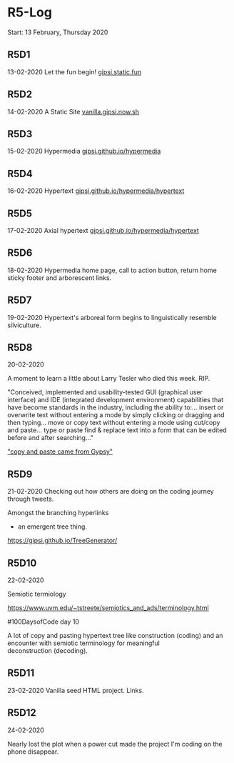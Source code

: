  # R5-Log
 Start: 13 February, Thursday 2020

## R5D1
13-02-2020
Let the fun begin! [gipsi.static.fun](https://gipsi.static.fun)

## R5D2
14-02-2020
A Static Site [vanilla.gipsi.now.sh](https://vanilla.gipsi.now.sh)

## R5D3
15-02-2020
Hypermedia  [gipsi.github.io/hypermedia](https://gipsi.github.io/hypermedia)

## R5D4
16-02-2020
Hypertext [gipsi.github.io/hypermedia/hypertext](https://gipsi.github.io/hypermedia/hypertext)

## R5D5
17-02-2020
Axial hypertext [gipsi.github.io/hypermedia/hypertext](https://gipsi.github.io/hypermedia/hypertext.html)

## R5D6
18-02-2020
Hypermedia home page, call to action button, return home sticky footer and arborescent links.

## R5D7
19-02-2020
Hypertext's arboreal form begins to linguistically resemble silviculture.

## R5D8
20-02-2020

A moment to learn a little about Larry Tesler who died 
this week. RIP.

"Conceived, implemented and usability-tested 
GUI (graphical user interface) and 
IDE (integrated development environment) capabilities 
that have become standards in the industry, including the 
ability to:… insert or overwrite text without entering a 
mode by simply clicking or dragging and then typing… move 
or copy text without entering a mode using cut/copy and paste… 
type or paste find & replace text into a 
form that can be edited before and after searching…"


["copy and paste came from Gypsy"](https://youtu.be/Dhmz68CII9Y)


## R5D9
21-02-2020
Checking out how others are doing on the coding journey
through tweets.

Amongst the branching hyperlinks
 - an emergent tree thing.

https://gipsi.github.io/TreeGenerator/

## R5D10
22-02-2020

Semiotic termiology

https://www.uvm.edu/~tstreete/semiotics_and_ads/terminology.html

#100DaysofCode day 10

A lot of copy and pasting hypertext tree 
like construction (coding) and an encounter 
with semiotic terminology for meaningful  
deconstruction (decoding).

## R5D11
23-02-2020
Vanilla seed HTML project. Links.

## R5D12
24-02-2020

Nearly lost the plot when a power cut made 
the project I'm coding on the phone disappear.



